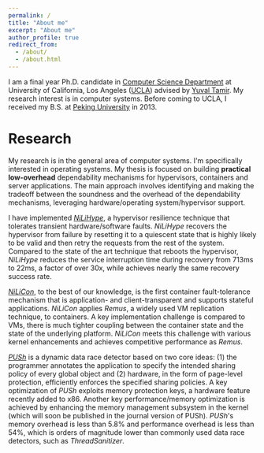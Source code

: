 ```yaml
---
permalink: /
title: "About me"
excerpt: "About me"
author_profile: true
redirect_from: 
  - /about/
  - /about.html
---
```

I am a final year Ph.D. candidate in [Computer Science Department](https://www.cs.ucla.edu/) at University of California, Los Angeles ([UCLA](https://www.ucla.edu/)) advised by [Yuval Tamir](http://web.cs.ucla.edu/~tamir/). My research interest is in computer systems. Before coming to UCLA, I received my B.S. at [Peking University](https://www.pku.edu.cn/) in 2013.

Research
======
My research is in the general area of computer systems. I'm specifically interested in operating systems. My thesis is focused on building **practical low-overhead** dependability mechanisms for hypervisors, containers and server applications. The main approach involves identifying and making the tradeoff between the soundness and the overhead of the dependability mechanisms, leveraging hardware/operating system/hypervisor support. 

I have implemented [*NiLiHype*](/files/dsn18.pdf), a hypervisor resilience technique that tolerates transient hardware/software faults. *NiLiHype* recovers the hypervisor from failure by resetting it to a quiescent state that is highly likely to be valid and then retry the requests from the rest of the system. Compared to the state of the art technique that reboots the hypervisor, *NiLiHype* reduces the service interruption time during recovery from 713ms to 22ms, a factor of over 30x, while achieves nearly the same recovery success rate.

[*NiLiCon*](/files/ipdps20.pdf), to the best of our knowledge, is the first container fault-tolerance mechanism that is application- and client-transparent and supports stateful applications. *NiLiCon* applies *Remus*, a widely used VM replication technique, to containers. A key implementation challenge is compared to VMs, there is much tighter coupling between the container state and the state of the underlying platform. *NiLiCon* meets this challenge with various kernel enhancements  and achieves competitive performance as *Remus*.

[*PUSh*](/files/micro19.pdf) is a dynamic data race detector based on two core ideas: (1) the programmer annotates the application to specify the intended sharing policy of every global object and (2) hardware, in the form of page-level protection, efficiently enforces the specified sharing policies. A key optimization of *PUSh* exploits
memory protection keys, a hardware feature recently added to x86. Another key performance/memory optimization is achieved by enhancing the memory management subsystem in the kernel (which will soon be published in the journal version of PUSh). *PUSh*'s memory overhead is less than 5.8% and performance overhead is less than 54%, which is orders of magnitude lower than commonly used data race detectors, such as *ThreadSanitizer*. 






